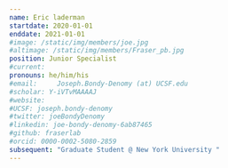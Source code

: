 ```yaml
---
name: Eric laderman
startdate: 2020-01-01
enddate: 2021-01-01
#image: /static/img/members/joe.jpg
#altimage: /static/img/members/Fraser_pb.jpg
position: Junior Specialist
#current:
pronouns: he/him/his
#email: 	Joseph.Bondy-Denomy (at) UCSF.edu
#scholar: Y-iVTvMAAAAJ
#website:
#UCSF: joseph.bondy-denomy
#twitter: joeBondyDenomy
#linkedin: joe-bondy-denomy-6ab87465
#github: fraserlab
#orcid: 0000-0002-5080-2859
subsequent: "Graduate Student @ New York University "
---
```

